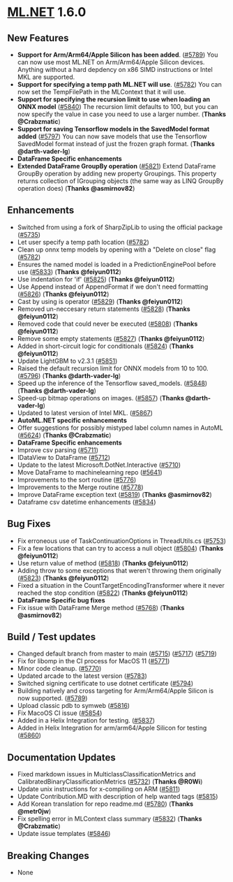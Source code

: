 # [ML.NET](http://dot.net/ml) 1.6.0

## **New Features**
- **Support for Arm/Arm64/Apple Silicon has been added**. ([#5789](https://github.com/dotnet/machinelearning/pull/5789)) You can now use most ML.NET on Arm/Arm64/Apple Silicon devices. Anything without a hard depdency on x86 SIMD instructions or Intel MKL are supported.
- **Support for specifying a temp path ML.NET will use**. ([#5782](https://github.com/dotnet/machinelearning/pull/5782)) You can now set the TempFilePath in the MLContext that it will use.
- **Support for specifying the recursion limit to use when loading an ONNX model** ([#5840](https://github.com/dotnet/machinelearning/pull/5840)) The recursion limit defaults to 100, but you can now specify the value in case you need to use a larger number. (**Thanks @Crabzmatic**)
- **Support for saving Tensorflow models in the SavedModel format added** ([#5797](https://github.com/dotnet/machinelearning/pull/5797)) You can now save models that use the Tensorflow SavedModel format instead of just the frozen graph format. (**Thanks @darth-vader-lg**)
- **DataFrame Specific enhancements**
- **Extended DataFrame GroupBy operation** ([#5821](https://github.com/dotnet/machinelearning/pull/5821)) Extend DataFrame GroupBy operation by adding new property Groupings. This property returns collection of IGrouping objects (the same way as LINQ GroupBy operation does) (**Thanks @asmirnov82**)


## **Enhancements**
- Switched from using a fork of SharpZipLib to using the official package ([#5735](https://github.com/dotnet/machinelearning/pull/5735))
- Let user specify a temp path location ([#5782](https://github.com/dotnet/machinelearning/pull/5782))
- Clean up onnx temp models by opening with a "Delete on close" flag ([#5782](https://github.com/dotnet/machinelearning/pull/5782))
- Ensures the named model is loaded in a PredictionEnginePool before use ([#5833](https://github.com/dotnet/machinelearning/pull/5833)) (**Thanks @feiyun0112**)
- Use indentation for 'if' ([#5825](https://github.com/dotnet/machinelearning/pull/5825)) (**Thanks @feiyun0112**)
- Use Append instead of AppendFormat if we don't need formatting ([#5826](https://github.com/dotnet/machinelearning/pull/5826)) (**Thanks @feiyun0112**)
- Cast by using is operator ([#5829](https://github.com/dotnet/machinelearning/pull/5829)) (**Thanks @feiyun0112**)
- Removed un-neccesary return statements ([#5828](https://github.com/dotnet/machinelearning/pull/5828)) (**Thanks @feiyun0112**)
- Removed code that could never be executed ([#5808](https://github.com/dotnet/machinelearning/pull/5808)) (**Thanks @feiyun0112**)
- Remove some empty statements ([#5827](https://github.com/dotnet/machinelearning/pull/5827)) (**Thanks @feiyun0112**)
- Added in short-circuit logic for conditionals ([#5824](https://github.com/dotnet/machinelearning/pull/5824)) (**Thanks @feiyun0112**)
- Update LightGBM to v2.3.1 ([#5851](https://github.com/dotnet/machinelearning/pull/5851))
- Raised the default recursion limit for ONNX models from 10 to 100. ([#5796](https://github.com/dotnet/machinelearning/pull/5796)) (**Thanks @darth-vader-lg**)
- Speed up the inference of the Tensorflow saved_models. ([#5848](https://github.com/dotnet/machinelearning/pull/5848)) (**Thanks @darth-vader-lg**)
- Speed-up bitmap operations on images. ([#5857](https://github.com/dotnet/machinelearning/pull/5857)) (**Thanks @darth-vader-lg**)
- Updated to latest version of Intel MKL. ([#5867](https://github.com/dotnet/machinelearning/pull/5867))
- **AutoML.NET specific enhancements**
- Offer suggestions for possibly mistyped label column names in AutoML ([#5624](https://github.com/dotnet/machinelearning/pull/5624)) (**Thanks @Crabzmatic**)
- **DataFrame Specific enhancements**
- Improve csv parsing ([#5711](https://github.com/dotnet/machinelearning/pull/5711))
- IDataView to DataFrame ([#5712](https://github.com/dotnet/machinelearning/pull/5712))
- Update to the latest Microsoft.DotNet.Interactive ([#5710](https://github.com/dotnet/machinelearning/pull/5710))
- Move DataFrame to machinelearning repo ([#5641](https://github.com/dotnet/machinelearning/pull/5641))
- Improvements to the sort routine ([#5776](https://github.com/dotnet/machinelearning/pull/5776))
- Improvements to the Merge routine ([#5778](https://github.com/dotnet/machinelearning/pull/5778))
- Improve DataFrame exception text ([#5819](https://github.com/dotnet/machinelearning/pull/5819)) (**Thanks @asmirnov82**)
- Dataframe csv datetime enhancements ([#5834](https://github.com/dotnet/machinelearning/pull/5834))


## **Bug Fixes**
- Fix erroneous use of TaskContinuationOptions in ThreadUtils.cs ([#5753](https://github.com/dotnet/machinelearning/pull/5753))
- Fix a few locations that can try to access a null object ([#5804](https://github.com/dotnet/machinelearning/pull/5804)) (**Thanks @feiyun0112**)
- Use return value of method ([#5818](https://github.com/dotnet/machinelearning/pull/5818)) (**Thanks @feiyun0112**)
- Adding throw to some exceptions that weren't throwing them originally ([#5823](https://github.com/dotnet/machinelearning/pull/5823)) (**Thanks @feiyun0112**)
- Fixed a situation in the CountTargetEncodingTransformer where it never reached the stop condition ([#5822](https://github.com/dotnet/machinelearning/pull/5822)) (**Thanks @feiyun0112**)
- **DataFrame Specific bug fixes**
- Fix issue with DataFrame Merge method ([#5768](https://github.com/dotnet/machinelearning/pull/5768)) (**Thanks @asmirnov82**)


## **Build / Test updates**
- Changed default branch from master to main ([#5715](https://github.com/dotnet/machinelearning/pull/5715)) ([#5717](https://github.com/dotnet/machinelearning/pull/5717)) ([#5719](https://github.com/dotnet/machinelearning/pull/5719))
- Fix for libomp in the CI process for MacOS 11 ([#5771](https://github.com/dotnet/machinelearning/pull/5771))
- Minor code cleanup. ([#5770](https://github.com/dotnet/machinelearning/pull/5770))
- Updated arcade to the latest version ([#5783](https://github.com/dotnet/machinelearning/pull/5783))
- Switched signing certificate to use dotnet certificate ([#5794](https://github.com/dotnet/machinelearning/pull/5794))
- Building natively and cross targeting for Arm/Arm64/Apple Silicon is now supported. ([#5789](https://github.com/dotnet/machinelearning/pull/5789))
- Upload classic pdb to symweb ([#5816](https://github.com/dotnet/machinelearning/pull/5816))
- Fix MacoOS CI issue ([#5854](https://github.com/dotnet/machinelearning/pull/5854))
- Added in a Helix Integration for testing. ([#5837](https://github.com/dotnet/machinelearning/pull/5837))
- Added in Helix Integration for arm/arm64/Apple Silicon for testing ([#5860](https://github.com/dotnet/machinelearning/pull/5860))

## **Documentation Updates**
- Fixed markdown issues in MulticlassClassificationMetrics and CalibratedBinaryClassificationMetrics ([#5732](https://github.com/dotnet/machinelearning/pull/5732)) (**Thanks @R0Wi**)
- Update unix instructions for x-compiling on ARM ([#5811](https://github.com/dotnet/machinelearning/pull/5811))
- Update Contribution.MD with description of help wanted tags ([#5815](https://github.com/dotnet/machinelearning/pull/5815))
- Add Korean translation for repo readme.md ([#5780](https://github.com/dotnet/machinelearning/pull/5780)) (**Thanks @metr0jw**)
- Fix spelling error in MLContext class summary ([#5832](https://github.com/dotnet/machinelearning/pull/5832)) (**Thanks @Crabzmatic**)
- Update issue templates ([#5846](https://github.com/dotnet/machinelearning/pull/5846))

## **Breaking Changes**
- None
